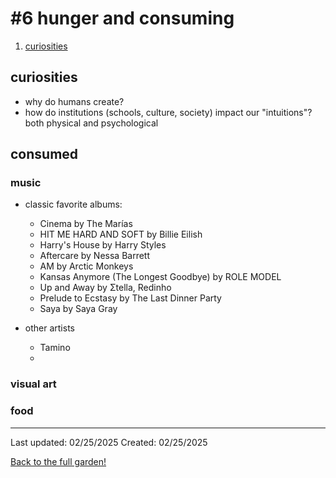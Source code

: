 # #6 hunger and consuming 

1. [curiosities](#curiosities)

## curiosities
* why do humans create?
* how do institutions (schools, culture, society) impact our "intuitions"? both physical and psychological 


## consumed 

### music 
* classic favorite albums: 
    * Cinema by The Marías
    * HIT ME HARD AND SOFT by Billie Eilish 
    * Harry's House by Harry Styles 
    * Aftercare by Nessa Barrett 
    * AM by Arctic Monkeys 
    * Kansas Anymore (The Longest Goodbye) by ROLE MODEL 
    * Up and Away by Σtella, Redinho 
    * Prelude to Ecstasy by The Last Dinner Party
    * Saya by Saya Gray

* other artists
    * Tamino
    *  

### visual art

### food 

------------
Last updated: 02/25/2025
Created: 02/25/2025

[Back to the full garden!](./index.md)